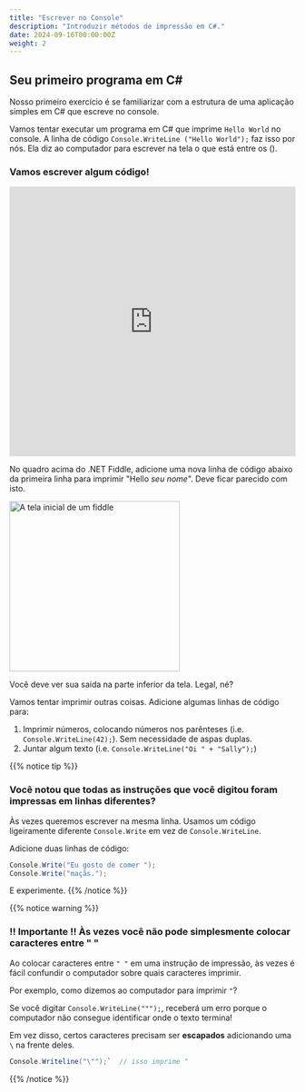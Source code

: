 ```yaml
---
title: "Escrever no Console"
description: "Introduzir métodos de impressão em C#."
date: 2024-09-16T00:00:00Z
weight: 2
---
```


## Seu primeiro programa em C#

Nosso primeiro exercício é se familiarizar com a estrutura de uma aplicação simples em C# que escreve no console.

Vamos tentar executar um programa em C# que imprime `Hello World` no console. A linha de código `Console.WriteLine ("Hello World");` faz isso por nós. Ela diz ao computador para escrever na tela o que está entre os ().

### Vamos escrever algum código!

<iframe width="100%" height="475" src="https://dotnetfiddle.net/Widget/0g4Vu7" frameborder="0"></iframe>

No quadro acima do .NET Fiddle, adicione uma nova linha de código abaixo da primeira linha para imprimir "Hello *seu nome*". Deve ficar parecido com isto.

<img src="../images/Step1.png" height="300" alt="A tela inicial de um fiddle" />

Você deve ver sua saída na parte inferior da tela. Legal, né?  

Vamos tentar imprimir outras coisas. Adicione algumas linhas de código para:
1. Imprimir números, colocando números nos parênteses (i.e. `Console.WriteLine(42);`). Sem necessidade de aspas duplas.
2. Juntar algum texto (i.e. `Console.WriteLine("Oi " + "Sally");`)

{{% notice tip %}}
### Você notou que todas as instruções que você digitou foram impressas em linhas diferentes?

Às vezes queremos escrever na mesma linha. Usamos um código ligeiramente diferente `Console.Write` em vez de `Console.WriteLine`.

Adicione duas linhas de código:
```csharp
Console.Write("Eu gosto de comer ");
Console.Write("maçãs.");
```

E experimente.
{{% /notice %}}

{{% notice warning %}}
### !! Importante !! Às vezes você não pode simplesmente colocar caracteres entre " "

Ao colocar caracteres entre `" "` em uma instrução de impressão, às vezes é fácil confundir o computador sobre quais caracteres imprimir.

Por exemplo, como dizemos ao computador para imprimir `"`?

Se você digitar `Console.WriteLine(""");`, receberá um erro porque o computador não consegue identificar onde o texto termina!

Em vez disso, certos caracteres precisam ser <b>escapados</b> adicionando uma `\` na frente deles.

```csharp
Console.Writeline("\"");`  // isso imprime "
```
{{% /notice %}}
